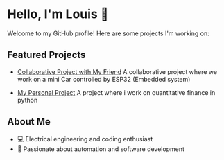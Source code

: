 # Hello, I'm Louis 👋

Welcome to my GitHub profile! Here are some projects I'm working on:

## Featured Projects
- [Collaborative Project with My Friend](https://github.com/friend_username/repo_name)
   A collaborative project where we work on a mini Car controlled by ESP32 (Embedded system)
  
- [My Personal Project](https://github.com/Louis023lol/my_project_name)
  A project where i work on quantitative finance in python

## About Me
- 💻 Electrical engineering and coding enthusiast
- 🚀 Passionate about automation and software development
